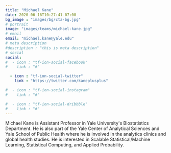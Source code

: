 ```yaml
---
title: "Michael Kane"
date: 2020-06-16T10:27:41-07:00
bg_image : "images/bg/cta-bg.jpg"
# portrait
image: "images/teams/michael-kane.jpg"
# email
email: "michael.kane@yale.edu"
# meta description
#description : "this is meta description"
# social
social:
#  - icon : "tf-ion-social-facebook"
#    link : "#"

  - icon : "tf-ion-social-twitter"
    link : "https://twitter.com/kaneplusplus"

#  - icon : "tf-ion-social-instagram"
#    link : "#"

#  - icon : "tf-ion-social-dribbble"
#    link : "#"
---
```


Michael Kane is Assistant Professor in Yale University's
Biostatistics Department. He is also part of the Yale Center of
Analytical Sciences and Yale School of Public Health where he is
involved in the analytics clinics and global health studies. He is
interested in Scalable Statistical/Machine Learning, Statistical
Computing, and Applied Probability. 
